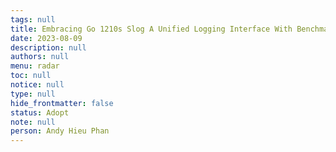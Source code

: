 ```yaml
---
tags: null
title: Embracing Go 1210s Slog A Unified Logging Interface With Benchmarks Against Zerolog And Zap
date: 2023-08-09
description: null
authors: null
menu: radar
toc: null
notice: null
type: null
hide_frontmatter: false
status: Adopt
note: null
person: Andy Hieu Phan
---
```


